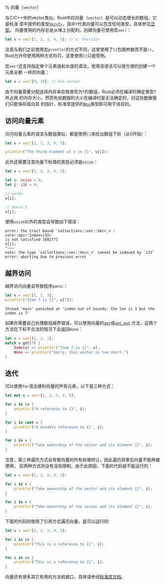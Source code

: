 % 向量（`vector`）

与C/C++中的vector类似，Rust中的向量（`vector`）是可以动态增长的数组。它是标准
库中提供的类型[`Vec<T>`][vec]，其中`T`代表向量可以包含任何类型，具体参见[泛型][generic]。
向量使用的内存总是从堆上分配的。创建向量可使用宏`vec!`：

```rust
let v = vec![1, 2, 3, 4, 5]; // v: Vec<i32>
```

注意与我们之前使用宏`println!`的方式不同，这里使用了`[]`包围参数而不是`()`。
Rust允许你使用两种方式均可，这里使用`[]`只是惯例。

宏`vec!`还支持指定单个元素值和长度的语法，使用该语法可以很方便的创建一个元素全都
一样的向量：

```rust
let v = vec![0; 10]; // ten zeroes
```

由于向量需要分配连续内存来存放类型为`T`的数组，Rust必须在编译时确定类型`T`所占用
的内存大小。然而有些数据的大小在编译时是无法确定的，对这些数据我们只能保存指向其
的指针，标准库提供的[`Box`][box]类型即可用于该目的。

## 访问向量元素

访问向量元素的语法与数组类似，都是使用`[]`来给出数组下标（从0开始）：

```rust
let v = vec![1, 2, 3, 4, 5];

println!("The third element of v is {}", v[2]);
```

此外还需要注意向量下标值的类型必须是`usize`：

```rust
let v = vec![1, 2, 3, 4, 5];

let i: usize = 0;
let j: i32 = 0;

// works
v[i];

// doesn’t
v[j];
```

使用`usize`以外的类型会导致如下错误：

```text
error: the trait bound `collections::vec::Vec<_> : core::ops::Index<i32>`
is not satisfied [E0277]
v[j];
^~~~
note: the type `collections::vec::Vec<_>` cannot be indexed by `i32`
error: aborting due to previous error
```

## 越界访问

越界访问向量会导致程序`panic`：

```rust
let v = vec![1, 2, 3];
println!("Item 7 is {}", v[7]);
```

```text
thread 'main' panicked at 'index out of bounds: the len is 3 but the index is 7'
```

如果你需要自己处理数组越界错误，可以使用向量的[`get`][get]或[`get_mut`][get_mut]
方法，这两个方法在下标不合法的情况下会返回`None`：

```rust
let v = vec![1, 2, 3];
match v.get(7) {
    Some(x) => println!("Item 7 is {}", x),
    None => println!("Sorry, this vector is too short.")
}
```

## 迭代

可以使用`for`语法便利向量的所有元素，以下是三种方式：

```rust
let mut v = vec![1, 2, 3, 4, 5];

for i in &v {
    println!("A reference to {}", i);
}

for i in &mut v {
    println!("A mutable reference to {}", i);
}

for i in v {
    println!("Take ownership of the vector and its element {}", i);
}
```

注意，第三种遍历方式会导致向量的所有权被转让，因此遍历结束后向量不能再被使用，
前两种方式则没有没有限制。由于此原因，下面的代码是不能运行的：

```rust
let v = vec![1, 2, 3, 4, 5];

for i in v {
    println!("Take ownership of the vector and its element {}", i);
}

for i in v {
    println!("Take ownership of the vector and its element {}", i);
}
```

下面的代码则使用了引用方式遍历向量，是可以运行的:

```rust
let v = vec![1, 2, 3, 4, 5];

for i in &v {
    println!("This is a reference to {}", i);
}

for i in &v {
    println!("This is a reference to {}", i);
}
```

向量还有很多其它有用的方法和接口，具体请参阅[标准库文档][vec]。

[vec]: https://doc.rust-lang.org/std/vec/index.html
[box]: https://doc.rust-lang.org/std/boxed/index.html
[generic]: 泛型.md
[get]: https://doc.rust-lang.org/std/vec/struct.Vec.html#method.get
[get_mut]: https://doc.rust-lang.org/std/vec/struct.Vec.html#method.get_mut
